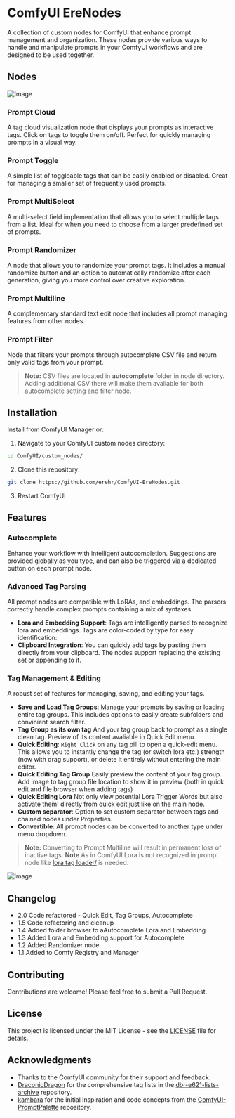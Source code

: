 # ComfyUI EreNodes

A collection of custom nodes for ComfyUI that enhance prompt management and organization. These nodes provide various ways to handle and manipulate prompts in your ComfyUI workflows and are designed to be used together. 

## Nodes
![Image](https://github.com/user-attachments/assets/8e021dc6-c623-446a-990c-3bd72b08553f)

### Prompt Cloud
A tag cloud visualization node that displays your prompts as interactive tags. Click on tags to toggle them on/off. Perfect for quickly managing prompts in a visual way.

### Prompt Toggle
A simple list of toggleable tags that can be easily enabled or disabled. Great for managing a smaller set of frequently used prompts.

### Prompt MultiSelect
A multi-select field implementation that allows you to select multiple tags from a list. Ideal for when you need to choose from a larger predefined set of prompts.

### Prompt Randomizer
A node that allows you to randomize your prompt tags. It includes a manual randomize button and an option to automatically randomize after each generation, giving you more control over creative exploration.

### Prompt Multiline
A complementary standard text edit node that includes all prompt managing features from other nodes. 

### Prompt Filter
Node that filters your prompts through autocomplete CSV file and return only valid tags from your prompt. 

> **Note:**  CSV files are located in __autocomplete__ folder in node directory. Adding additional CSV there will make them avaliable for both autocomplete setting and filter node.

## Installation

Install from ComfyUI Manager or:

1. Navigate to your ComfyUI custom nodes directory:
```bash
cd ComfyUI/custom_nodes/
```

2. Clone this repository:
```bash
git clone https://github.com/erehr/ComfyUI-EreNodes.git
```

3. Restart ComfyUI

## Features

### Autocomplete
Enhance your workflow with intelligent autocompletion. Suggestions are provided globally as you type, and can also be triggered via a dedicated button on each prompt node. 

### Advanced Tag Parsing
All prompt nodes are compatible with LoRAs, and embeddings. The parsers correctly handle complex prompts containing a mix of syntaxes.

- **Lora and Embedding Support**: Tags are intelligently parsed to recognize lora and embeddings. Tags are color-coded by type for easy identification: 
- **Clipboard Integration**: You can quickly add tags by pasting them directly from your clipboard. The nodes support replacing the existing set or appending to it.

### Tag Management & Editing
A robust set of features for managing, saving, and editing your tags.

- **Save and Load Tag Groups**: Manage your prompts by saving or loading entire tag groups. This includes options to easily create subfolders and convinient search filter. 
- **Tag Group as its own tag** And your tag group back to prompt as a single clean tag. Preview of its content avaliable in Quick Edit menu. 
- **Quick Editing**: `Right Click` on any tag pill to open a quick-edit menu. This allows you to instantly change the tag (or switch lora etc.) strength (now with drag support), or delete it entirely without entering the main editor. 
- **Quick Editing Tag Group** Easily preview the content of your tag group. Add image to tag group file location to show it in preview (both in quick edit and file browser when adding tags)
- **Quick Editing Lora** Not only view potential Lora Trigger Words but also activate them! directly from quick edit just like on the main node.
- **Custom separator**: Option to set custom separator between tags and chained nodes under Properties.
- **Convertible**: All prompt nodes can be converted to another type under menu dropdown. 

> **Note:** Converting to Prompt Multiline will result in permanent loss of inactive tags.
> **Note** As in ComfyUI Lora is not recognized in prompt node like [lora tag loader/](https://github.com/badjeff/comfyui_lora_tag_loader/) is needed.

![Image](https://github.com/user-attachments/assets/b9c49015-b338-4d78-9e6c-e1ecf178292f)

## Changelog
- 2.0 Code refactored - Quick Edit, Tag Groups, Autocomplete
- 1.5 Code refactoring and cleanup
- 1.4 Added folder browser to aAutocomplete Lora and Embedding
- 1.3 Added Lora and Embedding support for Autocomplete 
- 1.2 Added Randomizer node
- 1.1 Added to Comfy Registry and Manager

## Contributing

Contributions are welcome! Please feel free to submit a Pull Request.

## License

This project is licensed under the MIT License - see the [LICENSE](LICENSE) file for details.

## Acknowledgments

- Thanks to the ComfyUI community for their support and feedback.
- [DraconicDragon](https://github.com/DraconicDragon) for the comprehensive tag lists in the [dbr-e621-lists-archive](https://github.com/DraconicDragon/dbr-e621-lists-archive/) repository.
- [kambara](https://github.com/kambara) for the initial inspiration and code concepts from the [ComfyUI-PromptPalette](https://github.com/kambara/ComfyUI-PromptPalette) repository.
